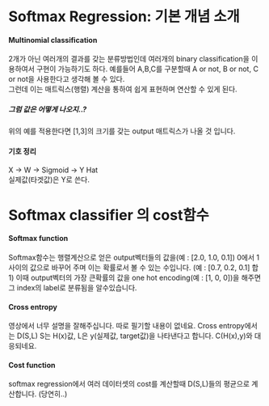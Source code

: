 # Softmax Regression: 기본 개념 소개

#### Multinomial classification
2개가 아닌 여러개의 결과를 갖는 분류방법인데 여러개의 binary classification을 이용하여서 구현이 가능하기도 하다. 예를들어 A,B,C를 구분할때 A or not, B or not, C or not을 사용한다고 생각해 볼 수 있다.  
그런데 이는 매트릭스(행렬) 계산을 통하여 쉽게 표현하며 연산할 수 있게 된다.
##### 그럼 값은 어떻게 나오지..?
위의 예를 적용한다면 [1,3]의 크기를 갖는 output 매트릭스가 나올 것 입니다.

#### 기호 정리
X -> W -> Sigmoid -> Y Hat  
실제값(타겟값)은 Y로 쓴다.

# Softmax classifier 의 cost함수
#### Softmax function
Softmax함수는 행렬계산으로 얻은 output벡터들의 값을(예 : [2.0, 1.0, 0.1]) 0에서 1사이의 값으로 바꾸어 주며 이는 확률로서 볼 수 있는 수입니다. (예 : [0.7, 0.2, 0.1] 합1) 이때 output벡터의 가장 큰확률의 값을 one hot encoding(예 : [1, 0, 0])을 해주면 그 index의 label로 분류됨을 알수있습니다.
#### Cross entropy
영상에서 너무 설명을 잘해주십니다. 따로 필기할 내용이 없네요.
Cross entropy에서는 D(S,L) S는 H(x)값, L은 y(실제값, target값)을 나타낸다고 합니다. C(H(x),y)와 대응되네요.  
#### Cost function
softmax regression에서 여러 데이터셋의 cost를 계산할때 D(S,L)들의 평균으로 계산합니다. (당연히..)
